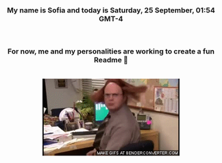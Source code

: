 


<div align="center">
<h3 >My name is Sofia and today is Saturday, 25 September, 01:54 GMT-4</h3><br>
<h3 >For now, me and my personalities are working to create a fun Readme 👋
</h3><br>
<img src='img/dwight.gif' alt='working...'/>
</div>
